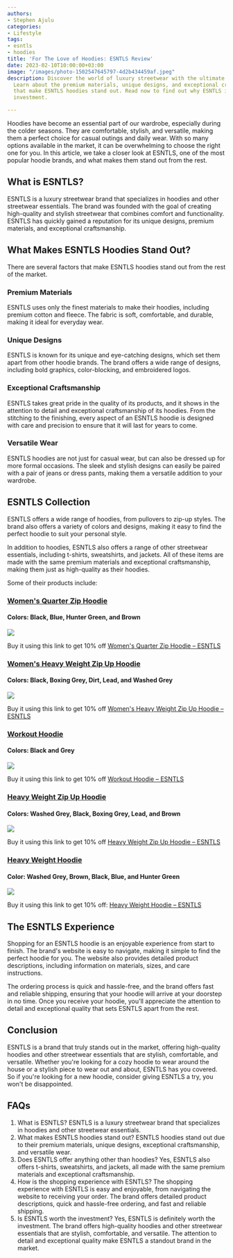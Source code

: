 ```yaml
---
authors:
- Stephen Ajulu
categories:
- Lifestyle
tags:
- esntls
- hoodies
title: 'For The Love of Hoodies: ESNTLS Review'
date: 2023-02-10T10:00:00+03:00
image: "/images/photo-1502547645797-4d2b434459af.jpeg"
description: Discover the world of luxury streetwear with the ultimate ESNTLS review.
  Learn about the premium materials, unique designs, and exceptional craftsmanship
  that make ESNTLS hoodies stand out. Read now to find out why ESNTLS is worth the
  investment.

---
```

Hoodies have become an essential part of our wardrobe, especially during the colder seasons. They are comfortable, stylish, and versatile, making them a perfect choice for casual outings and daily wear. With so many options available in the market, it can be overwhelming to choose the right one for you. In this article, we take a closer look at ESNTLS, one of the most popular hoodie brands, and what makes them stand out from the rest.

## What is ESNTLS?

ESNTLS is a luxury streetwear brand that specializes in hoodies and other streetwear essentials. The brand was founded with the goal of creating high-quality and stylish streetwear that combines comfort and functionality. ESNTLS has quickly gained a reputation for its unique designs, premium materials, and exceptional craftsmanship.

## What Makes ESNTLS Hoodies Stand Out?

There are several factors that make ESNTLS hoodies stand out from the rest of the market.

### Premium Materials

ESNTLS uses only the finest materials to make their hoodies, including premium cotton and fleece. The fabric is soft, comfortable, and durable, making it ideal for everyday wear.

### Unique Designs

ESNTLS is known for its unique and eye-catching designs, which set them apart from other hoodie brands. The brand offers a wide range of designs, including bold graphics, color-blocking, and embroidered logos.

### Exceptional Craftsmanship

ESNTLS takes great pride in the quality of its products, and it shows in the attention to detail and exceptional craftsmanship of its hoodies. From the stitching to the finishing, every aspect of an ESNTLS hoodie is designed with care and precision to ensure that it will last for years to come.

### Versatile Wear

ESNTLS hoodies are not just for casual wear, but can also be dressed up for more formal occasions. The sleek and stylish designs can easily be paired with a pair of jeans or dress pants, making them a versatile addition to your wardrobe.

## ESNTLS Collection

ESNTLS offers a wide range of hoodies, from pullovers to zip-up styles. The brand also offers a variety of colors and designs, making it easy to find the perfect hoodie to suit your personal style.

In addition to hoodies, ESNTLS also offers a range of other streetwear essentials, including t-shirts, sweatshirts, and jackets. All of these items are made with the same premium materials and exceptional craftsmanship, making them just as high-quality as their hoodies.

Some of their products include:

### [**Women's Quarter Zip Hoodie**](https://www.esntls.co/collections/women/products/womens-quarter-zip-hoodie?ref=kuzqn53jomp-)

#### Colors: Black, Blue, Hunter Green, and Brown

![](/images/untitleddesign_5_600x.jpg)

Buy it using this link to get 10% off [Women's Quarter Zip Hoodie – ESNTLS](https://www.esntls.co/collections/women/products/womens-quarter-zip-hoodie?ref=kuzqn53jomp-)

### [**Women's Heavy Weight Zip Up Hoodie**](https://www.esntls.co/collections/women/products/womens-heavy-weight-zip-up-hoodie?ref=kuzqn53jomp-)

#### Colors: Black, Boxing Grey, Dirt, Lead, and Washed Grey

![](/images/untitleddesign-2021-08-26t102237-580_600x.png)

Buy it using this link to get 10% off [Women's Heavy Weight Zip Up Hoodie – ESNTLS](https://www.esntls.co/collections/women/products/womens-heavy-weight-zip-up-hoodie?ref=kuzqn53jomp-)

### [**Workout Hoodie**](https://www.esntls.co/collections/shop-all/products/workout-hoodie?ref=kuzqn53jomp-)

#### Colors: Black and Grey

![](/images/10_600x.png)

Buy it using this link to get 10% off [Workout Hoodie – ESNTLS](https://www.esntls.co/collections/shop-all/products/workout-hoodie?ref=kuzqn53jomp-)

### [**Heavy Weight Zip Up Hoodie**](https://www.esntls.co/collections/shop-all/products/heavy-weight-zip-up-hoodie?ref=kuzqn53jomp-)

#### Colors: Washed Grey, Black, Boxing Grey, Lead, and Brown

![](/images/untitleddesign-2021-08-26t094035-732_ff5c9054-0359-4145-b802-49826fe7e1df_600x.png)

Buy it using this link to get 10% off [Heavy Weight Zip Up Hoodie – ESNTLS](https://www.esntls.co/collections/shop-all/products/heavy-weight-zip-up-hoodie?ref=kuzqn53jomp-)

### [**Heavy Weight Hoodie**](https://www.esntls.co/collections/shop-all/products/copy-of-heavy-weight-hoodie?ref=kuzqn53jomp-)

#### Color: Washed Grey, Brown, Black, Blue, and Hunter Green

![](/images/untitleddesign-2021-08-26t095421-377_398f2640-4d9a-4f2a-bf82-6c7bef69ef60_600x.png)

Buy it using this link to get 10% off: [Heavy Weight Hoodie – ESNTLS](https://www.esntls.co/collections/shop-all/products/copy-of-heavy-weight-hoodie?ref=kuzqn53jomp-)

## The ESNTLS Experience

Shopping for an ESNTLS hoodie is an enjoyable experience from start to finish. The brand's website is easy to navigate, making it simple to find the perfect hoodie for you. The website also provides detailed product descriptions, including information on materials, sizes, and care instructions.

The ordering process is quick and hassle-free, and the brand offers fast and reliable shipping, ensuring that your hoodie will arrive at your doorstep in no time. Once you receive your hoodie, you'll appreciate the attention to detail and exceptional quality that sets ESNTLS apart from the rest.

## Conclusion

ESNTLS is a brand that truly stands out in the market, offering high-quality hoodies and other streetwear essentials that are stylish, comfortable, and versatile. Whether you're looking for a cozy hoodie to wear around the house or a stylish piece to wear out and about, ESNTLS has you covered. So if you're looking for a new hoodie, consider giving ESNTLS a try, you won't be disappointed.

## FAQs

1. What is ESNTLS? ESNTLS is a luxury streetwear brand that specializes in hoodies and other streetwear essentials.
2. What makes ESNTLS hoodies stand out? ESNTLS hoodies stand out due to their premium materials, unique designs, exceptional craftsmanship, and versatile wear.
3. Does ESNTLS offer anything other than hoodies? Yes, ESNTLS also offers t-shirts, sweatshirts, and jackets, all made with the same premium materials and exceptional craftsmanship.
4. How is the shopping experience with ESNTLS? The shopping experience with ESNTLS is easy and enjoyable, from navigating the website to receiving your order. The brand offers detailed product descriptions, quick and hassle-free ordering, and fast and reliable shipping.
5. Is ESNTLS worth the investment? Yes, ESNTLS is definitely worth the investment. The brand offers high-quality hoodies and other streetwear essentials that are stylish, comfortable, and versatile. The attention to detail and exceptional quality make ESNTLS a standout brand in the market.
